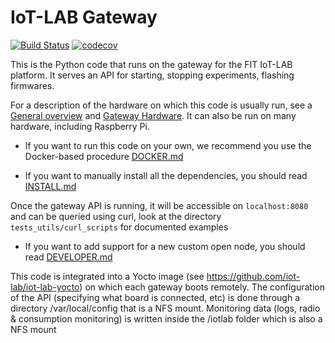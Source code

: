 IoT-LAB Gateway
===============


[![Build Status](https://github.com/iot-lab/iot-lab-gateway/workflows/python-test/badge.svg)](https://github.com/iot-lab/iot-lab-gateway/actions?query=workflow%3Apython-test+branch%3Amaster)
[![codecov](https://codecov.io/gh/iot-lab/iot-lab-gateway/branch/master/graph/badge.svg)](https://codecov.io/gh/iot-lab/iot-lab-gateway)


This is the Python code that runs on the gateway for the FIT IoT-LAB
platform. It serves an API for starting, stopping experiments, flashing firmwares.

For a description of the hardware on which this code is usually run, see a [General overview](https://www.iot-lab.info/hardware/#iot-lab-node)
and [Gateway Hardware](https://github.com/iot-lab/iot-lab/wiki/Hardware_Iotlab-gateway). It can also be run on
many hardware, including Raspberry Pi. 


* If you want to run this code on your own, we recommend you use the Docker-based procedure [DOCKER.md](DOCKER.md)


* If you want to manually install all the dependencies, you should read [INSTALL.md](INSTALL.md)


Once the gateway API is running, it will be accessible on `localhost:8080` 
and can be queried using curl, look at the directory `tests_utils/curl_scripts` for documented examples

* If you want to add support for a new custom open node, you should read [DEVELOPER.md](DEVELOPER.md)


This code is integrated into a Yocto image (see https://github.com/iot-lab/iot-lab-yocto)
on which each gateway boots remotely. The configuration of the API (specifying what board is connected, etc)
is done through a directory /var/local/config that is a NFS mount. Monitoring data (logs, radio & consumption monitoring)
is written inside the /iotlab folder which is also a NFS mount
